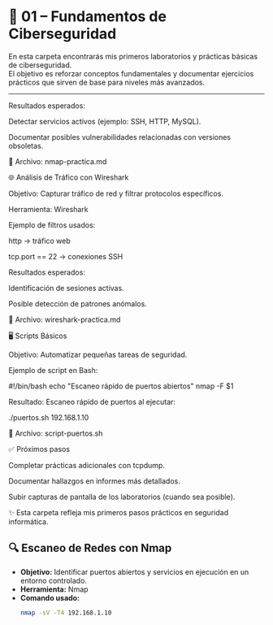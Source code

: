 # 📂 01 – Fundamentos de Ciberseguridad  

En esta carpeta encontrarás mis primeros laboratorios y prácticas básicas de ciberseguridad.  
El objetivo es reforzar conceptos fundamentales y documentar ejercicios prácticos que sirven de base para niveles más avanzados.  

---
Resultados esperados:

Detectar servicios activos (ejemplo: SSH, HTTP, MySQL).

Documentar posibles vulnerabilidades relacionadas con versiones obsoletas.

📄 Archivo: nmap-practica.md

🌐 Análisis de Tráfico con Wireshark

Objetivo: Capturar tráfico de red y filtrar protocolos específicos.

Herramienta: Wireshark

Ejemplo de filtros usados:

http → tráfico web

tcp.port == 22 → conexiones SSH

Resultados esperados:

Identificación de sesiones activas.

Posible detección de patrones anómalos.

📄 Archivo: wireshark-practica.md

🖥️ Scripts Básicos

Objetivo: Automatizar pequeñas tareas de seguridad.

Ejemplo de script en Bash:

#!/bin/bash
echo "Escaneo rápido de puertos abiertos"
nmap -F $1


Resultado: Escaneo rápido de puertos al ejecutar:

./puertos.sh 192.168.1.10


📄 Archivo: script-puertos.sh

✅ Próximos pasos

Completar prácticas adicionales con tcpdump.

Documentar hallazgos en informes más detallados.

Subir capturas de pantalla de los laboratorios (cuando sea posible).

✨ Esta carpeta refleja mis primeros pasos prácticos en seguridad informática.
## 🔍 Escaneo de Redes con Nmap  

- **Objetivo:** Identificar puertos abiertos y servicios en ejecución en un entorno controlado.  
- **Herramienta:** Nmap  
- **Comando usado:**  
  ```bash
  nmap -sV -T4 192.168.1.10

